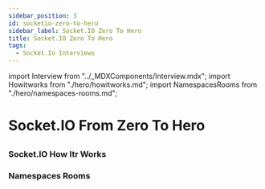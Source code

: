```yaml
---
sidebar_position: 3
id: socketio-zero-to-hero
sidebar_label: Socket.IO Zero To Hero
title: Socket.IO Zero To Hero
tags:
  - Socket.Io Interviews
---
```


import Interview from "../_MDXComponents/Interview.mdx";
import Howitworks from "./hero/howitworks.md";
import NamespacesRooms from "./hero/namespaces-rooms.md";

# Socket.IO From Zero To Hero

## 
<!-- 
<Interview level="Junior">
  <BoxingvsUnboxing />
</Interview> -->

### Socket.IO How Itr Works
<Howitworks />

### Namespaces Rooms
<NamespacesRooms />